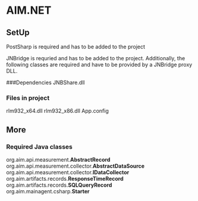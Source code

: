 # AIM.NET

## SetUp

PostSharp is required and has to be added to the project

JNBridge is requried and has to be added to the project. Additionally, the following classes are required and have to be provided by a JNBridge proxy DLL.

###Dependencies
JNBShare.dll

### Files in project
rlm932_x64.dll
rlm932_x86.dll
App.config

## More

### Required Java classes
org.aim.api.measurement.**AbstractRecord**
org.aim.api.measurement.collector.**AbstractDataSource**
org.aim.api.measurement.collector.**IDataCollector**
org.aim.artifacts.records.**ResponseTimeRecord**
org.aim.artifacts.records.**SQLQueryRecord**
org.aim.mainagent.csharp.**Starter**